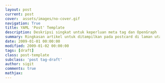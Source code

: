 ```yaml
---
layout: post
current: post
cover:  assets/images/no-cover.gif
navigation: True
title: YAML 'Post' Template
description: Deskripsi singkat untuk keperluan meta tag dan OpenGraph
summary: Ringkasan artikel untuk ditampilkan pada postcard di laman utama, topik, dan artikel terkait.
date: 2009-01-01 00:00:00
modified: 2009-01-02 00:00:00
tags: [draft]
class: post-template
subclass: 'post tag-draft'
author: sigit
comments: true
mathjax:
---
```

